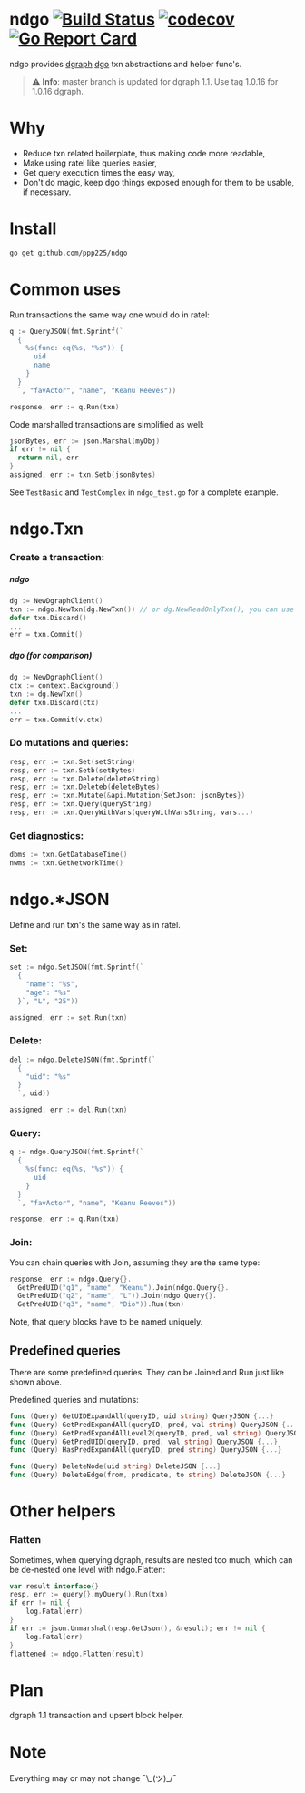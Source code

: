 # ndgo [![Build Status](https://travis-ci.org/ppp225/ndgo.svg?branch=master)](https://travis-ci.org/ppp225/ndgo) [![codecov](https://codecov.io/gh/ppp225/ndgo/branch/master/graph/badge.svg)](https://codecov.io/gh/ppp225/ndgo) [![Go Report Card](https://goreportcard.com/badge/github.com/ppp225/ndgo)](https://goreportcard.com/report/github.com/ppp225/ndgo)
ndgo provides [dgraph](https://github.com/dgraph-io) [dgo](https://github.com/dgraph-io/dgo) txn abstractions and helper func's.

> ⚠️ **Info**: master branch is updated for dgraph 1.1. Use tag 1.0.16 for 1.0.16 dgraph.

# Why

* Reduce txn related boilerplate, thus making code more readable,
* Make using ratel like queries easier,
* Get query execution times the easy way,
* Don't do magic, keep dgo things exposed enough for them to be usable, if necessary.

# Install

```bash
go get github.com/ppp225/ndgo
```

# Common uses

Run transactions the same way one would do in ratel:

```go
q := QueryJSON(fmt.Sprintf(`
  {
    %s(func: eq(%s, "%s")) {
      uid
      name
    }
  }
  `, "favActor", "name", "Keanu Reeves"))

response, err := q.Run(txn)
```

Code marshalled transactions are simplified as well:

```go
jsonBytes, err := json.Marshal(myObj)
if err != nil {
  return nil, err
}
assigned, err := txn.Setb(jsonBytes)
```

See `TestBasic` and `TestComplex` in `ndgo_test.go` for a complete example.

# ndgo.Txn

### Create a transaction:

##### ndgo
```go
dg := NewDgraphClient()
txn := ndgo.NewTxn(dg.NewTxn()) // or dg.NewReadOnlyTxn(), you can use any dgo.txn options you like. You can also use ndgo.NewTxnWithContext(ctx, txn)
defer txn.Discard()
...
err = txn.Commit()
```

##### dgo (for comparison)
```go
dg := NewDgraphClient()
ctx := context.Background()
txn := dg.NewTxn()
defer txn.Discard(ctx)
...
err = txn.Commit(v.ctx)
```

### Do mutations and queries:

```go
resp, err := txn.Set(setString)
resp, err := txn.Setb(setBytes)
resp, err := txn.Delete(deleteString)
resp, err := txn.Deleteb(deleteBytes)
resp, err := txn.Mutate(&api.Mutation{SetJson: jsonBytes})
resp, err := txn.Query(queryString)
resp, err := txn.QueryWithVars(queryWithVarsString, vars...)
```

### Get diagnostics:

```go
dbms := txn.GetDatabaseTime()
nwms := txn.GetNetworkTime()
```

# ndgo.*JSON

Define and run txn's the same way as in ratel.

### Set:

```go
set := ndgo.SetJSON(fmt.Sprintf(`
  {
    "name": "%s",
    "age": "%s"
  }`, "L", "25"))

assigned, err := set.Run(txn)
```

### Delete:

```go
del := ndgo.DeleteJSON(fmt.Sprintf(`
  {
    "uid": "%s"
  }
  `, uid))

assigned, err := del.Run(txn)
```

### Query:

```go
q := ndgo.QueryJSON(fmt.Sprintf(`
  {
    %s(func: eq(%s, "%s")) {
      uid
    }
  }
  `, "favActor", "name", "Keanu Reeves"))

response, err := q.Run(txn)
```

### Join:

You can chain queries with Join, assuming they are the same type:

```go
response, err := ndgo.Query{}.
  GetPredUID("q1", "name", "Keanu").Join(ndgo.Query{}.
  GetPredUID("q2", "name", "L")).Join(ndgo.Query{}.
  GetPredUID("q3", "name", "Dio")).Run(txn)
```

Note, that query blocks have to be named uniquely.

## Predefined queries

There are some predefined queries. They can be Joined and Run just like shown above.

Predefined queries and mutations:

```go
func (Query) GetUIDExpandAll(queryID, uid string) QueryJSON {...}
func (Query) GetPredExpandAll(queryID, pred, val string) QueryJSON {...}
func (Query) GetPredExpandAllLevel2(queryID, pred, val string) QueryJSON {...}
func (Query) GetPredUID(queryID, pred, val string) QueryJSON {...}
func (Query) HasPredExpandAll(queryID, pred string) QueryJSON {...}

func (Query) DeleteNode(uid string) DeleteJSON {...}
func (Query) DeleteEdge(from, predicate, to string) DeleteJSON {...}
```

# Other helpers

### Flatten

Sometimes, when querying dgraph, results are nested too much, which can be de-nested one level with ndgo.Flatten:

```go
var result interface{}
resp, err := query{}.myQuery().Run(txn)
if err != nil {
	log.Fatal(err)
}
if err := json.Unmarshal(resp.GetJson(), &result); err != nil {
	log.Fatal(err)
}
flattened := ndgo.Flatten(result)
```

# Plan

dgraph 1.1 transaction and upsert block helper.

# Note

Everything may or may not change ¯\\\_(ツ)\_/¯
